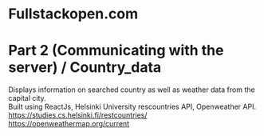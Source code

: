 # Fullstackopen.com 
# Part 2 (Communicating with the server) / Country_data
Displays information on searched country as well as weather data from the capital city. <br/>
Built using ReactJs, Helsinki University rescountries API, Openweather API. <br/>
https://studies.cs.helsinki.fi/restcountries/ <br/>
https://openweathermap.org/current

